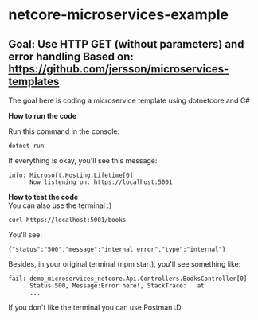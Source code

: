 # netcore-microservices-example
Goal: Use HTTP GET (without parameters) and error handling
Based on: https://github.com/jersson/microservices-templates
---
The goal here is coding a microservice template using dotnetcore and C#

**How to run the code** </br>

Run this command in the console:
```
dotnet run
```
If everything is okay, you'll see this message:
```
info: Microsoft.Hosting.Lifetime[0]
      Now listening on: https://localhost:5001
```

**How to test the code** </br>
You can also use the terminal :)

```
curl https://localhost:5001/books
```

You'll see:
```
{"status":"500","message":"internal error","type":"internal"}
```

Besides, in your original terminal (npm start), you'll see something like:
```
fail: demo_microservices_netcore.Api.Controllers.BooksController[0]
      Status:500, Message:Error here!, StackTrace:   at 
      ...
```

If you don't like the terminal you can use Postman :D

